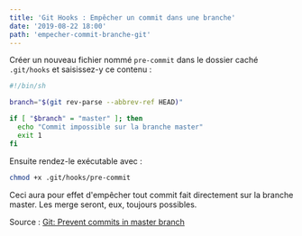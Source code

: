 ```yaml
---
title: 'Git Hooks : Empêcher un commit dans une branche'
date: '2019-08-22 18:00'
path: 'empecher-commit-branche-git'
---
```


Créer un nouveau fichier nommé `pre-commit` dans le dossier caché `.git/hooks` et saisissez-y ce contenu :

```bash
#!/bin/sh

branch="$(git rev-parse --abbrev-ref HEAD)"

if [ "$branch" = "master" ]; then
  echo "Commit impossible sur la branche master"
  exit 1
fi
```

Ensuite rendez-le exécutable avec :

```bash
chmod +x .git/hooks/pre-commit
```

Ceci aura pour effet d'empêcher tout commit fait directement sur la branche master. Les merge seront, eux, toujours possibles.

Source : [Git: Prevent commits in master branch](https://stackoverflow.com/questions/40462111/git-prevent-commits-in-master-branch)
